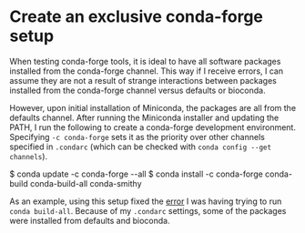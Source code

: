 # Create an exclusive conda-forge setup

When testing conda-forge tools, it is ideal to have all software packages
installed from the conda-forge channel. This way if I receive errors, I can
assume they are not a result of strange interactions between packages installed
from the conda-forge channel versus defaults or bioconda.

However, upon initial installation of Miniconda, the packages are all from the
defaults channel. After running the Miniconda installer and updating the PATH, I
run the following to create a conda-forge development environment. Specifying
`-c conda-forge` sets it as the priority over other channels specified in
`.condarc` (which can be checked with `conda config --get channels`).

$ conda update -c conda-forge --all
$ conda install -c conda-forge conda-build conda-build-all conda-smithy

As an example, using this setup fixed the [error][] I was having trying to run
`conda build-all`. Because of my `.condarc` settings, some of the packages were
installed from defaults and bioconda.

[error]: https://github.com/conda-forge/conda-smithy/issues/603#issuecomment-342210570
